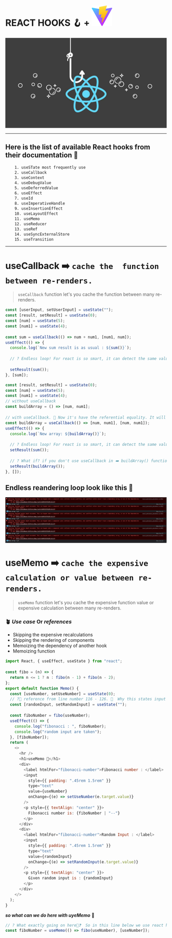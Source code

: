 # REACT HOOKS 🪝 + ![vit svg](/public/vite.svg)

![React hooks thumbnail for README.md](public/images/reacthooks.png)

---

## Here is the list of available React hooks from their documentation 📃

        1. useSTate most frequently use
        2. useCallback
        3. useContext
        4. useDebugValue
        5. useDeferredValue
        6. useEffect
        7. useId
        8. useImperativeHandle
        9. useInsertionEffect
        10. useLayoutEffect
        11. useMemo
        12. useReducer
        13. useRef
        14. useSyncExternalStore
        15. useTransition

---

# useCallback ➡️ `cache the  function between re-renders.`

> `useCallback` function let's you cache the function between many re-renders.

```js
const [userInput, setUserInput] = useState("");
const [result, setResult] = useState(0);
const [num] = useState(5);
const [num1] = useState(4);

const sum = useCallback(() => num + num1, [num1, num]);
useEffect(() => {
  console.log(`New sum result is as usual : ${sum()}`);

  // ? Endless loop! For react is so smart, it can detect the same value and not changed anything because of value is same and prevent the loop. So what's going on here❓We are updating the state by setResult(sum())-(because of sum return a permeative value). When the state change react re-render component. When component re-render() useEffect called and useEffect is looking for [sum] changes and inside of the useEffect we are again change the state by putting sum() inside of setResult(). Again state change when state change react re-render components after re-render useEffect called and blah blah. It could be endless loop like this. But react can detect that value is not changing that's why it's not happing.🚀

  setResult(sum());
}, [sum]);
```

```js
const [result, setResult] = useState(0);
const [num] = useState(5);
const [num1] = useState(4);
// without useCallback
const buildArray = () => [num, num1];

// with useCallback. 🚀 Now it's have the referential equality. It will memoized function before the function gives new value or return new value
const buildArray = useCallback(() => [num, num1], [num, num1]);
useEffect(() => {
  console.log(`New array: ${buildArray()}`);

  // ? Endless loop! For react is so smart, it can detect the same value and not changed anything because of value is same and prevent the loop. So what's going on here❓We are updating the state by setResult(sum())-(because of sum return a permeative value). When the state change react re-render component. When component re-render() useEffect called and useEffect is looking for [sum] changes and inside of the useEffect we are again change the state by putting sum() inside of setResult(). Again state change when state change react re-render components after re-render useEffect called and blah blah. It could be endless loop like this. But react can detect that value is not changing that's why it's not happing.🚀
  setResult(sum());

  // ? What if? if you don't use useCallback in ➡️ buildArray() function. BuildArray function returning a new array and we are set the returned buildArray function array to the result state. So it's going to be an endless rendering loop.
  setResult(buildArray());
}, []);
```

## Endless reandering loop look like this 🫤

![endless loop without using useCallback and returning a referential value](/public//images/without-useCallback-endless-loop.png)

# useMemo ➡️ `cache the expensive calculation or value between re-renders.`

> `useMemo` function let's you cache the expensive function value or expensive calculation between many re-renders.

### 🪴 _**Use case**_ Or _**references**_

- Skipping the expensive recalculations
- Skipping the rendering of components
- Memoizing the dependency of another hook
- Memoizing function

```js
import React, { useEffect, useState } from "react";

const fibo = (n) => {
  return n <= 1 ? n : fibo(n - 1) + fibo(n - 2);
};
export default function Memo() {
  const [useNumber, setUseNumber] = useState(0);
  // ?🔖 reference from line number 116 - 126. 🤯  Why this states input will slow❓Cause from react useState we know that when we change any of state in react app the app will render for every changes. So whenever we type a new word or input it set the input to the randomInput state. ➡️ When it's setting the value app will render ➡️ When render the app the fiboNumber variable call the fibonacci function and regenerate the value again. Also we know that fibonacci function is so expensive about performance. So if you give the long value above the  30 the function will goes to expensive in performance. And lag your app instantly.
  const [randomInput, setRandomInput] = useState("");

  const fiboNumber = fibo(useNumber);
  useEffect(() => {
    console.log("fibonacci : ", fiboNumber);
    console.log("random input are taken");
  }, [fiboNumber]);
  return (
    <>
      <hr />
      <h1>useMemo 📝</h1>
      <div>
        <label htmlFor="fibonacci-number">Fibonacci number : </label>
        <input
          style={{ padding: ".45rem 1.5rem" }}
          type="text"
          value={useNumber}
          onChange={(e) => setUseNumber(e.target.value)}
        />
        <p style={{ textAlign: "center" }}>
          Fibonacci number is: {fiboNumber | "--"}
        </p>
      </div>
      <div>
        <label htmlFor="fibonacci-number">Random Input : </label>
        <input
          style={{ padding: ".45rem 1.5rem" }}
          type="text"
          value={randomInput}
          onChange={(e) => setRandomInput(e.target.value)}
        />
        <p style={{ textAlign: "center" }}>
          Given random input is : {randomInput}
        </p>
      </div>
    </>
  );
}
```

**_so what can we do here with uyeMemo_** 🤔

```js
// ? What exactly going on here🤔❓  So in this line below we use react hooks called useMemo. Which is memoized the value off fibo function and it will render the application when useNumber dependency will change. So here useMemo element your application lag and do not effect on your application's other actions
const fiboNumber = useMemo(() => fibo(useNumber), [useNumber]);
```

